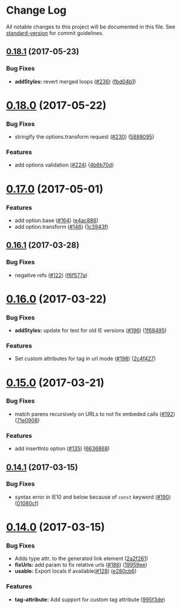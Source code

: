 # Change Log

All notable changes to this project will be documented in this file. See [standard-version](https://github.com/conventional-changelog/standard-version) for commit guidelines.

<a name="0.18.1"></a>
## [0.18.1](https://github.com/webpack/style-loader/compare/v0.18.0...v0.18.1) (2017-05-23)


### Bug Fixes

* **addStyles:** revert merged loops ([#236](https://github.com/webpack/style-loader/issues/236)) ([fbd04b1](https://github.com/webpack/style-loader/commit/fbd04b1))



<a name="0.18.0"></a>
# [0.18.0](https://github.com/webpack/style-loader/compare/v0.17.0...v0.18.0) (2017-05-22)


### Bug Fixes

* stringify the options.transform request ([#230](https://github.com/webpack/style-loader/issues/230)) ([5888095](https://github.com/webpack/style-loader/commit/5888095))


### Features

* add options validation ([#224](https://github.com/webpack/style-loader/issues/224)) ([4b6b70d](https://github.com/webpack/style-loader/commit/4b6b70d))



<a name="0.17.0"></a>
# [0.17.0](https://github.com/webpack/style-loader/compare/v0.16.1...v0.17.0) (2017-05-01)


### Features

* add option.base ([#164](https://github.com/webpack/style-loader/issues/164)) ([e4ac886](https://github.com/webpack/style-loader/commit/e4ac886))
* add option.transform ([#146](https://github.com/webpack/style-loader/issues/146)) ([1c3943f](https://github.com/webpack/style-loader/commit/1c3943f))



<a name="0.16.1"></a>
## [0.16.1](https://github.com/webpack/style-loader/compare/v0.16.0...v0.16.1) (2017-03-28)


### Bug Fixes

* negative refs ([#122](https://github.com/webpack/style-loader/issues/122)) ([f6f577a](https://github.com/webpack/style-loader/commit/f6f577a))



<a name="0.16.0"></a>
# [0.16.0](https://github.com/webpack/style-loader/compare/v0.15.0...v0.16.0) (2017-03-22)


### Bug Fixes

* **addStyles:** update for test for old IE versions ([#196](https://github.com/webpack/style-loader/issues/196)) ([1f68495](https://github.com/webpack/style-loader/commit/1f68495))


### Features

* Set custom attributes for tag in url mode ([#198](https://github.com/webpack/style-loader/issues/198)) ([2c4f427](https://github.com/webpack/style-loader/commit/2c4f427))



<a name="0.15.0"></a>
# [0.15.0](https://github.com/webpack/style-loader/compare/v0.14.1...v0.15.0) (2017-03-21)


### Bug Fixes

* match parens recursively on URLs to not fix embeded calls ([#192](https://github.com/webpack/style-loader/issues/192)) ([71e0908](https://github.com/webpack/style-loader/commit/71e0908))


### Features

* add insertInto option ([#135](https://github.com/webpack/style-loader/issues/135)) ([6636868](https://github.com/webpack/style-loader/commit/6636868))



<a name="0.14.1"></a>
## [0.14.1](https://github.com/webpack/style-loader/compare/v0.14.0...v0.14.1) (2017-03-15)


### Bug Fixes

* syntax error in IE10 and below because of `const` keyword ([#190](https://github.com/webpack/style-loader/issues/190)) ([01080cf](https://github.com/webpack/style-loader/commit/01080cf))



<a name="0.14.0"></a>
# [0.14.0](https://github.com/webpack/style-loader/compare/v0.13.1...v0.14.0) (2017-03-15)


### Bug Fixes

* Adds type attr. to the generated link element ([2a2f261](https://github.com/webpack/style-loader/commit/2a2f261))
* **fixUrls:** add param to fix relative urls ([#186](https://github.com/webpack/style-loader/issues/186)) ([19959ee](https://github.com/webpack/style-loader/commit/19959ee))
* **usable:** Export locals if available([#128](https://github.com/webpack/style-loader/issues/128)) ([e280cb6](https://github.com/webpack/style-loader/commit/e280cb6))


### Features

* **tag-attribute:** Add support for custom tag attribute ([995f3de](https://github.com/webpack/style-loader/commit/995f3de))
